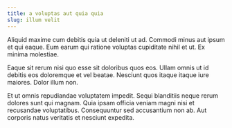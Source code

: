 ```yaml
---
title: a voluptas aut quia quia
slug: illum velit
---
```


Aliquid maxime cum debitis quia ut deleniti ut ad. Commodi minus aut ipsum et qui eaque. Eum earum qui ratione voluptas cupiditate nihil et ut. Ex minima molestiae.

Eaque sit rerum nisi quo esse sit doloribus quos eos. Ullam omnis ut id debitis eos doloremque et vel beatae. Nesciunt quos itaque itaque iure maiores. Dolor illum non.

Et ut omnis repudiandae voluptatem impedit. Sequi blanditiis neque rerum dolores sunt qui magnam. Quia ipsam officia veniam magni nisi et recusandae voluptatibus. Consequuntur sed accusantium non ab. Aut corporis natus veritatis et nesciunt expedita.
